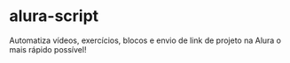# alura-script
Automatiza vídeos, exercícios, blocos e envio de link de projeto na Alura o mais rápido possível!
